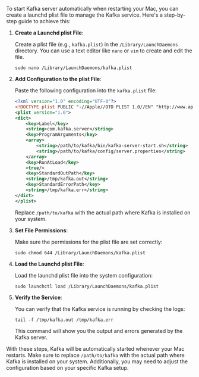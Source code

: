 To start Kafka server automatically when restarting your Mac, you can create a launchd plist file to manage the Kafka service. Here's a step-by-step guide to achieve this:

1. **Create a Launchd plist File**:

   Create a plist file (e.g., `kafka.plist`) in the `/Library/LaunchDaemons` directory. You can use a text editor like `nano` or `vim` to create and edit the file.

   ```
   sudo nano /Library/LaunchDaemons/kafka.plist
   ```

2. **Add Configuration to the plist File**:

   Paste the following configuration into the `kafka.plist` file:

   ```xml
   <?xml version="1.0" encoding="UTF-8"?>
   <!DOCTYPE plist PUBLIC "-//Apple//DTD PLIST 1.0//EN" "http://www.apple.com/DTDs/PropertyList-1.0.dtd">
   <plist version="1.0">
   <dict>
       <key>Label</key>
       <string>com.kafka.server</string>
       <key>ProgramArguments</key>
       <array>
           <string>/path/to/kafka/bin/kafka-server-start.sh</string>
           <string>/path/to/kafka/config/server.properties</string>
       </array>
       <key>RunAtLoad</key>
       <true/>
       <key>StandardOutPath</key>
       <string>/tmp/kafka.out</string>
       <key>StandardErrorPath</key>
       <string>/tmp/kafka.err</string>
   </dict>
   </plist>
   ```

   Replace `/path/to/kafka` with the actual path where Kafka is installed on your system.

3. **Set File Permissions**:

   Make sure the permissions for the plist file are set correctly:

   ```
   sudo chmod 644 /Library/LaunchDaemons/kafka.plist
   ```

4. **Load the Launchd plist File**:

   Load the launchd plist file into the system configuration:

   ```
   sudo launchctl load /Library/LaunchDaemons/kafka.plist
   ```

5. **Verify the Service**:

   You can verify that the Kafka service is running by checking the logs:

   ```
   tail -f /tmp/kafka.out /tmp/kafka.err
   ```

   This command will show you the output and errors generated by the Kafka server.

With these steps, Kafka will be automatically started whenever your Mac restarts. Make sure to replace `/path/to/kafka` with the actual path where Kafka is installed on your system. Additionally, you may need to adjust the configuration based on your specific Kafka setup.
